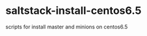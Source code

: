 saltstack-install-centos6.5
===========================

scripts for install master and minions on centos6.5 
